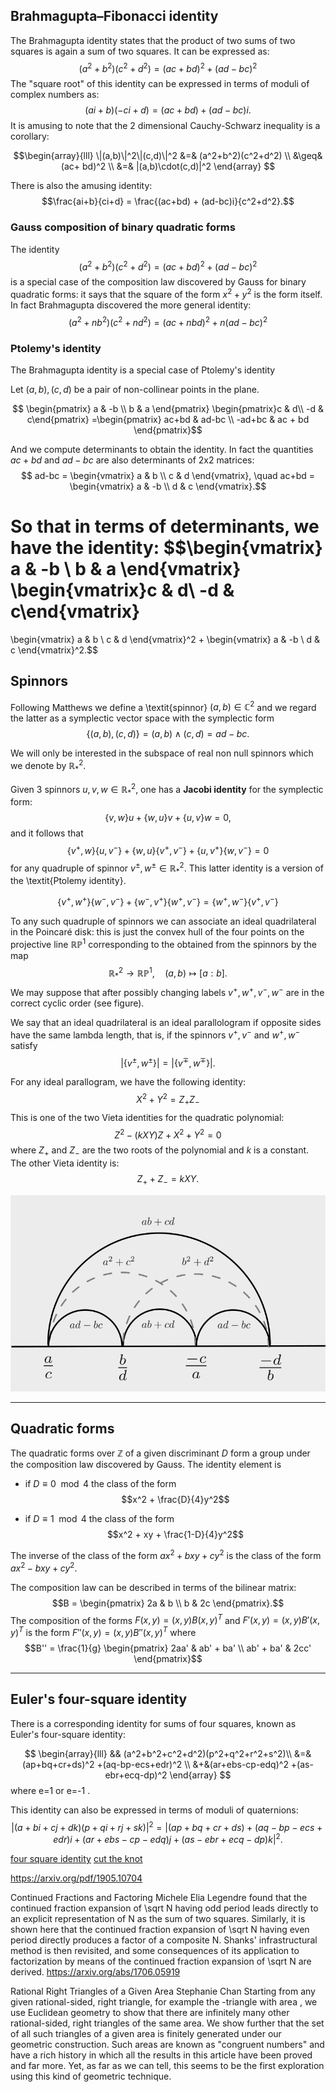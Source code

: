 ## Brahmagupta–Fibonacci identity

The Brahmagupta identity states that the product of two sums of two
squares is again a sum of two squares. It can be expressed as:
$$ (a^2+b^2)(c^2+d^2) = (ac+ bd)^2 + (ad-bc)^2$$
The "square root" of this identity can be expressed   in terms of moduli of complex numbers as: 
$$(ai+b)(-ci+d) = (ac+bd) + (ad-bc)i.$$
It is amusing to note that the 2 dimensional Cauchy-Schwarz inequality is a corollary:

$$\begin{array}{lll}
 \|(a,b)\|^2\|(c,d)\|^2 
&=& (a^2+b^2)(c^2+d^2) \\
&\geq& (ac+ bd)^2  \\
&=& |(a,b)\cdot(c,d)|^2
\end{array}
$$

There is also the amusing identity:
$$\frac{ai+b}{ci+d} = \frac{(ac+bd) + (ad-bc)i}{c^2+d^2}.$$


### Gauss  composition of binary quadratic forms

The identity
$$ (a^2+b^2)(c^2+d^2) = (ac+ bd)^2 + (ad-bc)^2$$
is a special case of the composition law discovered by Gauss for binary quadratic forms: it says that the square of the form $x^2+y^2$ is the form itself. 
In fact Brahmagupta discovered the more general identity:
$$ (a^2+nb^2)(c^2+nd^2) = (ac+ nbd)^2 + n(ad-bc)^2$$


### Ptolemy's identity

The Brahmagupta identity is a special case of  Ptolemy's identity

Let $(a,b), (c,d)$ be a pair of non-collinear points in the plane.

$$ \begin{pmatrix} a & -b \\ b & a  \end{pmatrix}
\begin{pmatrix}c & d\\ -d & c\end{pmatrix}
=\begin{pmatrix} ac+bd & ad-bc \\ -ad+bc & ac + bd
\end{pmatrix}$$

<!-- $$\begin{vmatrix} a & -b \\ b & a  \end{vmatrix} -->
<!-- \begin{vmatrix}c & d\\ -d & c\end{vmatrix} -->
<!-- =\begin{vmatrix} ac+bd & ad-bc \\ -ad+bc & ac + bd -->
<!-- \end{vmatrix}$$ -->

And we compute determinants to obtain the identity.
In fact the quantities $ac+bd$ and $ad-bc$ are also determinants of
2x2 matrices:
$$ ad-bc = \begin{vmatrix} a & b \\ c & d \end{vmatrix}, \quad ac+bd
= \begin{vmatrix} a & -b \\ d & c \end{vmatrix}.$$

So that in terms of determinants, we have the identity:
$$\begin{vmatrix} a & -b \\ b & a  \end{vmatrix}
\begin{vmatrix}c & d\\ -d & c\end{vmatrix}
=
\begin{vmatrix} a & b \\ c & d \end{vmatrix}^2
+ 
 \begin{vmatrix} a & -b \\ d & c \end{vmatrix}^2.$$

## Spinnors

Following Matthews we define a \textit{spinnor} 
$(a,b)\in \mathbb{C}^2$
and we regard the latter as a symplectic vector space with the symplectic form
$$\{(a,b), (c,d)\} = (a,b)\wedge (c,d)= ad - bc.$$

We will only be interested in the subspace of real non null spinnors which we denote by $\mathbb{R}^2_*$.

Given 3 spinnors $u,v,w\in \mathbb{R}^2_*$, one has
a **Jacobi identity** for the symplectic form:
$$\{v,w\}u + \{w,u\}v + \{u,v\}w = 0,$$
and it follows that
$$ \{v^+,w\}\{u,v^-\} + \{w,u\}\{v^+,v^-\} + \{u,v^+\}\{w,v^-\} = 0 $$
for any quadruple of spinnor $v^\pm, w^\pm\in \mathbb{R}^2_*$.
This latter identity is a version of  the \textit{Ptolemy
identity}.

$$ \{v^+,w^+\}\{w^-,v^-\}+ \{w^-,v^+\}\{w^+,v^-\} 
= \{w^+,w^-\}\{v^+,v^-\}$$ 

To any such quadruple of spinnors we can associate an ideal
quadrilateral in the Poincaré disk: this is just the convex hull of
the four points on the projective line $\mathbb{RP}^1$ corresponding
to the obtained from the spinnors by the map
$$\mathbb{R}^2_* \to \mathbb{RP}^1, \quad (a,b) \mapsto [a:b].$$
We may suppose that after possibly changing labels
$v^+,w^+,v^-,w^-$ are in the correct cyclic order (see figure).

We say that an ideal quadrilateral is an ideal parallologram if
opposite sides have the same lambda length, that is, if the
spinnors $v^+, v^-$ and $w^+, w^-$ satisfy
$$|\{v^\pm,w^\pm\}| = |\{v^\mp,w^\mp\}|.$$


For any ideal parallogram, we have the following identity:
$$X^2 + Y^2 = Z_+ Z_-$$
This is
one of the two Vieta identities for the quadratic polynomial:
$$Z^2 - (kXY)Z + X^2 + Y^2 = 0$$
where $Z_+$ and $Z_-$ are the two roots of the polynomial
and $k$ is a constant.
The other Vieta identity is:
$$Z_+ + Z_- = kXY.$$

![](./ptolemy_rectangles.png)


---

## Quadratic forms

The quadratic forms over $\mathbb{Z}$
of a given discriminant $D$ form a group under the
composition law discovered by Gauss. The identity element
is 

- if $D\equiv 0 \mod 4$ the class of the form 
$$x^2 + \frac{D}{4}y^2$$

- if $D\equiv 1 \mod 4$  the class of the form 
$$x^2 + xy + \frac{1-D}{4}y^2$$ 


The inverse of the class of the form $ax^2 + bxy + cy^2$ is the
class of the form $ax^2 - bxy + cy^2$.

The composition law can be described in terms of
the bilinear matrix:
$$B = \begin{pmatrix} 2a & b \\ b & 2c \end{pmatrix}.$$
The composition of the forms $F(x,y) = (x,y)B(x,y)^T$ and
$F'(x,y) = (x,y)B'(x,y)^T$ is the form
$F''(x,y) = (x,y)B''(x,y)^T$ where
$$B'' = \frac{1}{g} \begin{pmatrix} 2aa' & ab' + ba' \\ ab' + ba' &
2cc' \end{pmatrix}$$



---

## Euler's four-square identity

There is a corresponding identity for sums of four squares, known as
Euler's four-square identity:


$$
\begin{array}{lll}
&& (a^2+b^2+c^2+d^2)(p^2+q^2+r^2+s^2)\\
&=& (ap+bq+cr+ds)^2
+(aq-bp-ecs+edr)^2 \\
&+&(ar+ebs-cp-edq)^2
+(as-ebr+ecq-dp)^2
\end{array}
$$
where e=1 or e=-1 .

This identity can also be expressed in terms of moduli of
quaternions:
$$|(a+bi+cj+dk)(p+qi+rj+sk)|^2 = |(ap+bq+cr+ds) + (aq-bp-ecs+edr)i +
(ar+ebs-cp-edq)j + (as-ebr+ecq-dp)k|^2.$$


[four square identity](https://en.wikipedia.org/wiki/Euler%27s_four-square_identity)
[cut the
knot](https://www.cut-the-knot.org/m/Algebra/BrahmaguptaFibonacci.shtml)


https://arxiv.org/pdf/1905.10704

Continued Fractions and Factoring
Michele Elia
Legendre found that the continued fraction expansion of \sqrt N having odd period leads directly to an explicit representation of N as the sum of two squares. Similarly, it is shown here that the continued fraction expansion of \sqrt N having even period directly produces a factor of a composite N. Shanks' infrastructural method is then revisited, and some consequences of its application to factorization by means of the continued fraction expansion of \sqrt N are derived.
https://arxiv.org/abs/1706.05919

Rational Right Triangles of a Given Area
Stephanie Chan
Starting from any given rational-sided, right triangle, for example the -triangle with area , we use Euclidean geometry to show that there are infinitely many other rational-sided, right triangles of the same area. We show further that the set of all such triangles of a given area is finitely generated under our geometric construction. Such areas are known as "congruent numbers" and have a rich history in which all the results in this article have been proved and far more. Yet, as far as we can tell, this seems to be the first exploration using this kind of geometric technique.
